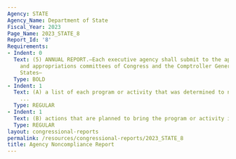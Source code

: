 ```yaml
---
Agency: STATE
Agency_Name: Department of State
Fiscal_Year: 2023
Page_Name: 2023_STATE_8
Report_Id: '8'
Requirements:
- Indent: 0
  Text: (5) ANNUAL REPORT.—Each executive agency shall submit to the appropriate authorizing
    and appropriations committees of Congress and the Comptroller General of the United
    States—
  Type: BOLD
- Indent: 1
  Text: (A) a list of each program or activity that was determined to not be in compliance
    ...
  Type: REGULAR
- Indent: 1
  Text: (B) actions that are planned to bring the program or activity into compliance.
  Type: REGULAR
layout: congressional-reports
permalink: /resources/congressional-reports/2023_STATE_8
title: Agency Noncompliance Report
---
```

